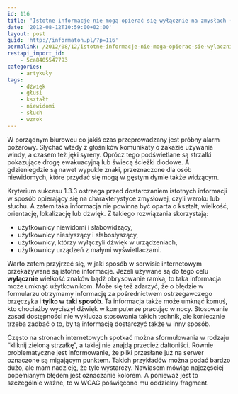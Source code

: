 ```yaml
---
id: 116
title: 'Istotne informacje nie mogą opierać się wyłącznie na zmysłach (WCAG 2.0 SC 1.3.3, poziom A)'
date: '2012-08-12T10:59:00+02:00'
layout: post
guid: 'http://informaton.pl/?p=116'
permalink: /2012/08/12/istotne-informacje-nie-moga-opierac-sie-wylacznie-na-zmyslach-wcag-2-0-sc-1-3-3-poziom-a/
restapi_import_id:
    - 5ca8405547793
categories:
    - artykuły
tags:
    - dźwięk
    - głusi
    - kształt
    - niewidomi
    - słuch
    - wzrok
---
```


W porządnym biurowcu co jakiś czas przeprowadzany jest próbny alarm pożarowy. Słychać wtedy z głośników komunikaty o zakazie używania windy, a czasem też jęki syreny. Oprócz tego podświetlane są strzałki pokazujące drogę ewakuacyjną lub świecą ścieżki diodowe. A gdzieniegdzie są nawet wypukłe znaki, przeznaczone dla osób niewidomych, które przydać się mogą w gęstym dymie także widzącym.

Kryterium sukcesu 1.3.3 ostrzega przed dostarczaniem istotnych informacji w sposób opierający się na charakterystyce zmysłowej, czyli wzroku lub słuchu. A zatem taka informacja nie powinna być oparta o kształt, wielkość, orientację, lokalizację lub dźwięk. Z takiego rozwiązania skorzystają:

- użytkownicy niewidomi i słabowidzący,
- użytkownicy niesłyszący i słabosłyszący,
- użytkownicy, którzy wyłączyli dźwięk w urządzeniach,
- użytkownicy urządzeń z małymi wyświetlaczami.

Warto zatem przyjrzeć się, w jaki sposób w serwisie internetowym przekazywane są istotne informacje. Jeżeli używane są do tego celu **wyłącznie** wielkość znaków bądź obrysowanie ramką, to taka informacja może umknąć użytkownikom. Może się też zdarzyć, że o błędzie w formularzu otrzymamy informację za pośrednictwem ostrzegawczego brzęczyka i **tylko w taki sposób**. Ta informacja także może umknąć komuś, kto chociażby wyciszył dźwięk w komputerze pracując w nocy. Stosowanie zasad dostępności nie wyklucza stosowania takich technik, ale koniecznie trzeba zadbać o to, by tą informację dostarczyć także w inny sposób.

Często na stronach internetowych spotkać można sformułowania w rodzaju “kliknij zieloną strzałkę”, a takiej nie znajdą przecież daltoniści. Równie problematyczne jest informowanie, że pliki przesłane już na serwer oznaczone są migającym punktem. Takich przykładów można podać bardzo dużo, ale mam nadzieję, że tyle wystarczy. Nawiasem mówiąc najczęściej popełnianym błędem jest oznaczanie kolorem. A ponieważ jest to szczególnie ważne, to w WCAG poświęcono mu oddzielny fragment.
